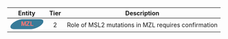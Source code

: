 |Entity|Tier|Description              |
|:----:|:----:|------------------------------|
|![MZL](images/icons/MZL_tier2.png) | 2 | Role of MSL2 mutations in MZL requires confirmation|
